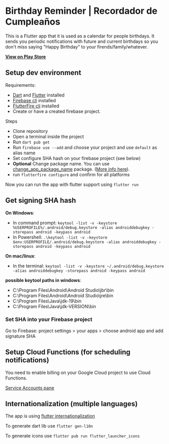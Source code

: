 # Birthday Reminder | Recordador de Cumpleaños

This is a Flutter app that it is used as a calendar for people birthdays.
It sends you periodic notifications with future and current birthdays so you don't miss
saying "Happy Birthday" to your firends/family/whatever.

[**View on Play Store**](https://play.google.com/store/apps/details?id=net.tomascichero.birthdayremainder)

## Setup dev environment

Requirements:

- [Dart](https://dart.dev/) and [Flutter](https://flutter.dev/) installed
- [Firebase cli](https://firebase.google.com/docs/cli) installed
- [FlutterFire cli](https://firebase.google.com/docs/flutter/setup?platform=android) installed
- Create or have a created firebase project.

Steps

- Clone repository
- Open a terminal inside the project
- Run `dart pub get`
- Run `firebase use --add` and choose your project and use `default` as alias name
- Set configure SHA hash on your firebase project (see below)
- **Optional** Change package name. You can use [change_app_package_name](https://pub.dev/packages/change_app_package_name) package. ([More info here](https://stackoverflow.com/questions/51534616/how-to-change-package-name-in-flutter)).
- run `flutterfire configure` and confirm for all platforms

Now you can run the app with flutter support using `flutter run`

## Get signing SHA hash

**On Windows**:

- In command prompt: `keytool -list -v -keystore %USERPROFILE%/.android/debug.keystore -alias androiddebugkey -storepass android -keypass android`
- In Powershell: `.\keytool -list -v -keystore $env:USERPROFILE/.android/debug.keystore -alias androiddebugkey -storepass android -keypass android`

**On mac/linux**:
- In the terminal: `keytool -list -v -keystore ~/.android/debug.keystore -alias androiddebugkey -storepass android -keypass android`

**possible keytool paths in windows**:

- C:\Program Files\Android\Android Studio\jbr\bin
- C:\Program Files\Android\Android Studio\jre\bin
- C:\Program Files\Java\jdk-19\bin
- C:\Program Files\Java\jdk-VERSION\bin

### Set SHA into your Firebase project

Go to Firebase: project settings > your apps > choose android app and add signature SHA

## Setup Cloud Functions (for scheduling notifications)

You need to enable billing on your Google Cloud project to use Cloud Functions.

[Service Accounts pane](https://console.cloud.google.com/iam-admin/serviceaccounts)

## Internationalization (multiple languages)

The app is using [flutter internationalization](https://docs.flutter.dev/development/accessibility-and-localization/internationalization)

To generate dart lib use `flutter gen-l10n`

To generate icons use `flutter pub run flutter_launcher_icons`